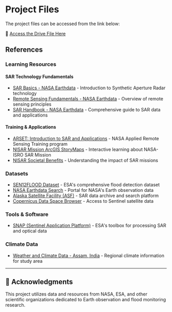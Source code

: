 # Project Files

The project files can be accessed from the link below:

🔗 [Access the Drive File Here](https://drive.google.com/drive/u/2/folders/1O7Bp26XY_urIQK3OUyOzPJk7Jta_p063)


## References

### Learning Resources

#### SAR Technology Fundamentals
- [SAR Basics - NASA Earthdata](https://www.earthdata.nasa.gov/learn/earth-observation-data-basics/sar) - Introduction to Synthetic Aperture Radar technology
- [Remote Sensing Fundamentals - NASA Earthdata](https://www.earthdata.nasa.gov/learn/earth-observation-data-basics/remote-sensing) - Overview of remote sensing principles
- [SAR Handbook - NASA Earthdata](https://www.earthdata.nasa.gov/learn/earth-observation-data-basics/sar-handbook) - Comprehensive guide to SAR data and applications

#### Training & Applications
- [ARSET: Introduction to SAR and Applications](https://appliedsciences.nasa.gov/get-involved/training/english/arset-introduction-synthetic-aperture-radar-sar-and-its-applications) - NASA Applied Remote Sensing Training program
- [NISAR Mission ArcGIS StoryMaps](https://science.nasa.gov/mission/nisar/arcgis-storymaps/) - Interactive learning about NASA-ISRO SAR Mission
- [NISAR Societal Benefits](https://science.nasa.gov/mission/nisar/societal-benefits/) - Understanding the impact of SAR missions

### Datasets

- [SEN12FLOOD Dataset](https://staging.source.coop/esa/sen12flood) - ESA's comprehensive flood detection dataset
- [NASA Earthdata Search](https://search.earthdata.nasa.gov/search) - Portal for NASA's Earth observation data
- [Alaska Satellite Facility (ASF)](https://search.asf.alaska.edu/#/) - SAR data archive and search platform
- [Copernicus Data Space Browser](https://browser.dataspace.copernicus.eu/) - Access to Sentinel satellite data

### Tools & Software

- [SNAP (Sentinel Application Platform)](https://step.esa.int/main/toolboxes/snap/) - ESA's toolbox for processing SAR and optical data

### Climate Data

- [Weather and Climate Data - Assam, India](https://weatherandclimate.com/india/assam/locations) - Regional climate information for study area

---

## 🙏 Acknowledgments

This project utilizes data and resources from NASA, ESA, and other scientific organizations dedicated to Earth observation and flood monitoring research.
